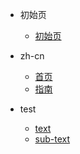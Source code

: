 - 初始页
	* [初始页](/)

- zh-cn
	* [首页](zh-cn/readme.md)
	* [指南](zh-cn/guide)

- test
	* [text](text/)
	* [sub-text](text/sub-text/)
